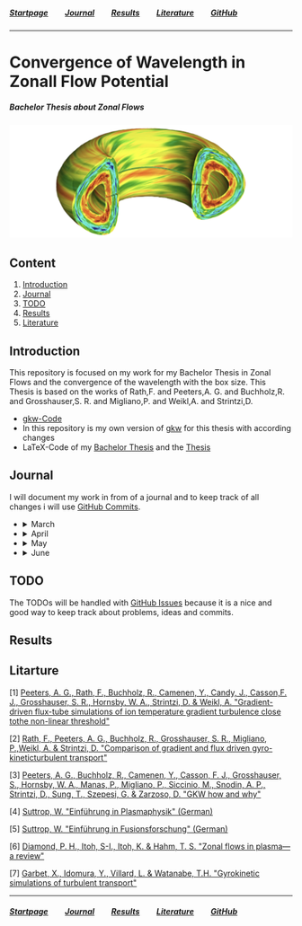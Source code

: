 ##### [Startpage](/README.md) &nbsp; &nbsp; &nbsp; &nbsp; [Journal](/README.md#journal) &nbsp; &nbsp; &nbsp; &nbsp; [Results](/README.md#results) &nbsp; &nbsp; &nbsp; &nbsp; [Literature](/README.md#litarture) &nbsp; &nbsp; &nbsp; &nbsp; [GitHub](https://github.com/ManeLippert/Bachelorthesis-ZonalFlows)

* * *

# Convergence of Wavelength in Zonall Flow Potential

##### Bachelor Thesis about Zonal Flows

![alt text](/pictures/Zonal_Flow.PNG)

## Content

1. [Introduction](#introduction)
2. [Journal](#journal)
3. [TODO](#todo)
5. [Results](#results)
4. [Literature](#litarture)

## Introduction 
This repository is focused on my work for my Bachelor Thesis in Zonal Flows and the convergence of the wavelength with the box size. This Thesis is based on the works of Rath,F. and Peeters,A. G. and Buchholz,R. and Grosshauser,S. R. and Migliano,P. and Weikl,A. and Strintzi,D.

* [gkw-Code](https://bitbucket.org/gkw/gkw/wiki/Home)
* In this repository is my own version of [gkw](/gkw/) for this thesis with according changes
* LaTeX-Code of my [Bachelor Thesis](/bachelorthesis) and the [Thesis](/bachelorthesis/ZonalFlow.pdf) 

## Journal
I will document my work in from of a journal and to keep track of all changes i will use [GitHub Commits](https://github.com/ManeLippert/Bachelorthesis-ZonalFlows/commits/main).

* <details><summary>March</summary>
  <p>

    * [24.03.2022](/journal/03_march/2022-03-24.md) &nbsp; Starting Meeting

  </p>
  </details>

* <details><summary>April</summary>
  <p>

  * [07.04.2022](/journal/04_april/2022-04-07.md) &nbsp; Kurs "Schreiben einer MINT-Arbeit"

  </p>
  </details>

* <details><summary>May</summary>
  <p>

  * [05.05.2022](/journal/05_may/2022-05-05.md) &nbsp; Start with Bachelor Work
  * [10.05.2022](/journal/05_may/2022-05-10.md) &nbsp; First Day in the Office in Bayreuth
  * [11.05.2022](/journal/05_may/2022-05-11.md) &nbsp; Run for Standard Resolution 6th order (S6)
  * [12.05.2022](/journal/05_may/2022-05-12.md) &nbsp; Discussion about Resolution & Run for (S6) with rtl=6.3
  * [16.05.2022](/journal/05_may/2022-05-16.md) &nbsp; Writing of useful shell scripts
  * [18.05.2022](/journal/05_may/2022-05-18.md) &nbsp; Data Structure
  * [20.05.2022](/journal/05_may/2022-05-20.md) &nbsp; Discussion about evaluation of the shearing rate $\omega_{\mathrm{E \times B}}$

  </p>
  </details>

* <details><summary>June</summary>
  <p>

  * [08.06.2022](/journal/06_june/2022-06-08.md) &nbsp; Resolution, Folder Structure and Comparison of Resolution
  * [09.06.2022](/journal/06_june/2022-06-09.md) &nbsp; Meeting to increase Boxsize

  </p>
  </details>

## TODO
The TODOs will be handled with [GitHub Issues](https://github.com/ManeLippert/Bachelorthesis-ZonalFlows/issues) because it is a nice and good way to keep track about problems, ideas and commits.

## Results

## Litarture
[1] [Peeters, A. G., Rath, F., Buchholz, R., Camenen, Y., Candy, J., Casson,F. J., Grosshauser, S. R., Hornsby, W. A., Strintzi, D. & Weikl, A. "Gradient-driven flux-tube simulations of ion temperature gradient turbulence close tothe non-linear threshold"](/literature/Peeters%2C%20Rath%2C%20Buchholz%20-%20Gradient-driven%20flux-tube%20simulations%20of%20ion%20temperature%20gradient%20turbulence%20close%20to%20the%20non-linear%20threshold%20(Paper%2C%202016).pdf)

[2] [Rath, F., Peeters, A. G., Buchholz, R., Grosshauser, S. R., Migliano, P.,Weikl, A. & Strintzi, D. "Comparison of gradient and flux driven gyro-kineticturbulent transport"](/literature/Peeters%2C%20Rath%2C%20Buchholz%20-%20Comparison%20of%20gradient%20and%20flux%20driven%20gyro-%0Akinetic%20turbulent%20transport%20(Paper%2C%202016).pdf)

[3] [Peeters, A. G., Buchholz, R., Camenen, Y., Casson, F. J., Grosshauser, S., Hornsby, W. A., Manas, P., Migliano, P., Siccinio, M., Snodin, A. P., Strintzi, D., Sung, T., Szepesi, G. & Zarzoso, D. "GKW how and why"](/manual/GKW_manual_0.4-b1.pdf)

[4] [Suttrop, W. "Einführung in Plasmaphysik" (German)](/literature/Suttrop%20-%20Einfuehrung%20in%20Plasmaphysik/EinfuehrungPlasma.md)

[5] [Suttrop, W. "Einführung in Fusionsforschung" (German)](/literature/Suttrop%20-%20Einfuehrung%20in%20Fusionsforschung/EinfuehrungFusion.md)

[6] [Diamond, P. H., Itoh, S-I., Itoh, K. & Hahm, T. S. "Zonal flows in plasma—a review"](/literature/Diamond%20-%20Zonal%20flows%20in%20plasma%20-%20a%20review%20(Review%2C%202005).pdf)

[7] [Garbet, X., Idomura, Y., Villard, L. & Watanabe, T.H. "Gyrokinetic simulations of turbulent transport"](/literature/Garbet%20-%20Gyrokinetic%20simulations%20of%20turbulent%20transport%20(Review%2C%202010).pdf)

* * *

##### [Startpage](/README.md) &nbsp; &nbsp; &nbsp; &nbsp; [Journal](/README.md#journal) &nbsp; &nbsp; &nbsp; &nbsp; [Results](/README.md#results) &nbsp; &nbsp; &nbsp; &nbsp; [Literature](/README.md#litarture) &nbsp; &nbsp; &nbsp; &nbsp; [GitHub](https://github.com/ManeLippert/Bachelorthesis-ZonalFlows)
